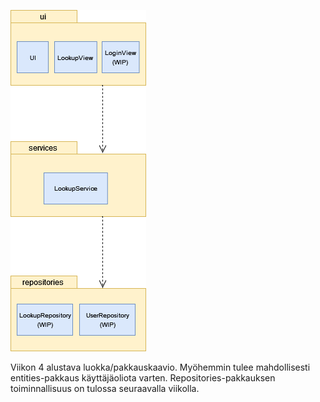 ![Pakkauskaavio](https://raw.githubusercontent.com/weverhall/ot-harjoitustyo/master/dokumentaatio/kuvat/pakkauskaavio_wk4.png "Pakkauskaavio (viikko 4)")

Viikon 4 alustava luokka/pakkauskaavio. Myöhemmin tulee mahdollisesti entities-pakkaus käyttäjäoliota varten. Repositories-pakkauksen toiminnallisuus on tulossa seuraavalla viikolla.